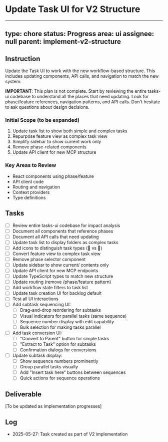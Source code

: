 # Update Task UI for V2 Structure

---
type: chore
status: Progress
area: ui
assignee: null
parent: implement-v2-structure
---


## Instruction
Update the Task UI to work with the new workflow-based structure. This includes updating components, API calls, and navigation to match the new system.

**IMPORTANT**: This plan is not complete. Start by reviewing the entire tasks-ui codebase to understand all the places that need updating. Look for phase/feature references, navigation patterns, and API calls. Don't hesitate to ask questions about design decisions.

### Initial Scope (to be expanded)
1. Update task list to show both simple and complex tasks
2. Repurpose feature view as complex task view
3. Simplify sidebar to show current work only
4. Remove phase-related components
5. Update API client for new MCP structure

### Key Areas to Review
- React components using phase/feature
- API client code
- Routing and navigation
- Context providers
- Type definitions

## Tasks
- [ ] Review entire tasks-ui codebase for impact analysis
- [ ] Document all components that reference phases
- [ ] Document all API calls that need updating
- [ ] Update task list to display folders as complex tasks
- [ ] Add icons to distinguish task types (📄 vs 📁)
- [ ] Convert feature view to complex task view
- [ ] Remove phase selector component
- [ ] Update sidebar to show current/ contents only
- [ ] Update API client for new MCP endpoints
- [ ] Update TypeScript types to match new structure
- [ ] Update routing (remove /phase/feature pattern)
- [ ] Add workflow state filters to task list
- [ ] Update task creation UI for backlog default
- [ ] Test all UI interactions
- [ ] Add subtask sequencing UI:
  - [ ] Drag-and-drop reordering for subtasks
  - [ ] Visual indicators for parallel tasks (same sequence)
  - [ ] Sequence number display with edit capability
  - [ ] Bulk selection for making tasks parallel
- [ ] Add task conversion UI:
  - [ ] "Convert to Parent" button for simple tasks
  - [ ] "Extract to Task" option for subtasks
  - [ ] Confirmation dialogs for conversions
- [ ] Update subtask display:
  - [ ] Show sequence numbers prominently
  - [ ] Group parallel tasks visually
  - [ ] Add "Insert task here" buttons between sequences
  - [ ] Quick actions for sequence operations

## Deliverable
[To be updated as implementation progresses]

## Log
- 2025-05-27: Task created as part of V2 implementation

